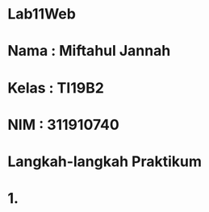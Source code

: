 # Lab11Web
# Nama  : Miftahul Jannah
# Kelas : TI19B2
# NIM   : 311910740

# Langkah-langkah Praktikum

# 1. 

